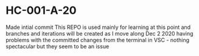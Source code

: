 # HC-001-A-20

Made intial commit
This REPO is used mainly for learning at this point and branches and iterations will be created as I move along
Dec 2 2020 having problems with the committed changes from the terminal in VSC - nothing spectacular but they seem to be an issue
